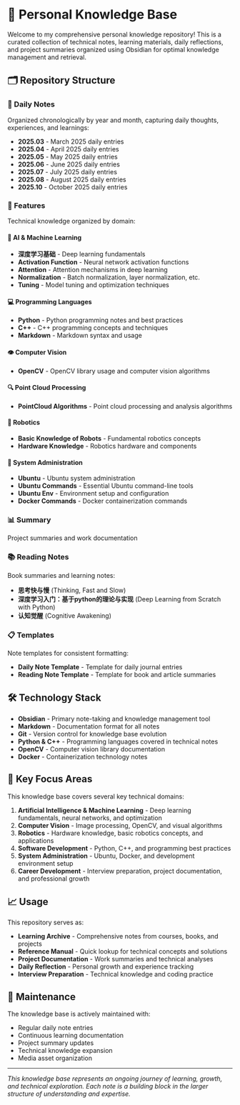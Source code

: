 # 📝 Personal Knowledge Base

Welcome to my comprehensive personal knowledge repository! This is a curated collection of technical notes, learning materials, daily reflections, and project summaries organized using Obsidian for optimal knowledge management and retrieval.

## 🗂️ Repository Structure

### 📅 Daily Notes
Organized chronologically by year and month, capturing daily thoughts, experiences, and learnings:
- **2025.03** - March 2025 daily entries
- **2025.04** - April 2025 daily entries  
- **2025.05** - May 2025 daily entries
- **2025.06** - June 2025 daily entries
- **2025.07** - July 2025 daily entries
- **2025.08** - August 2025 daily entries
- **2025.10** - October 2025 daily entries

### 🎯 Features
Technical knowledge organized by domain:

#### 🤖 AI & Machine Learning
- **深度学习基础** - Deep learning fundamentals
- **Activation Function** - Neural network activation functions
- **Attention** - Attention mechanisms in deep learning
- **Normalization** - Batch normalization, layer normalization, etc.
- **Tuning** - Model tuning and optimization techniques

#### 💻 Programming Languages
- **Python** - Python programming notes and best practices
- **C++** - C++ programming concepts and techniques
- **Markdown** - Markdown syntax and usage

#### 👁️ Computer Vision
- **OpenCV** - OpenCV library usage and computer vision algorithms

#### 🔍 Point Cloud Processing
- **PointCloud Algorithms** - Point cloud processing and analysis algorithms

#### 🤖 Robotics
- **Basic Knowledge of Robots** - Fundamental robotics concepts
- **Hardware Knowledge** - Robotics hardware and components

#### 🐧 System Administration
- **Ubuntu** - Ubuntu system administration
- **Ubuntu Commands** - Essential Ubuntu command-line tools
- **Ubuntu Env** - Environment setup and configuration
- **Docker Commands** - Docker containerization commands

### 📊 Summary
Project summaries and work documentation

### 📚 Reading Notes
Book summaries and learning notes:
- **思考快与慢** (Thinking, Fast and Slow)
- **深度学习入门：基于python的理论与实现** (Deep Learning from Scratch with Python)
- **认知觉醒** (Cognitive Awakening)

### 📋 Templates
Note templates for consistent formatting:
- **Daily Note Template** - Template for daily journal entries
- **Reading Note Template** - Template for book and article summaries

## 🛠️ Technology Stack

- **Obsidian** - Primary note-taking and knowledge management tool
- **Markdown** - Documentation format for all notes
- **Git** - Version control for knowledge base evolution
- **Python & C++** - Programming languages covered in technical notes
- **OpenCV** - Computer vision library documentation
- **Docker** - Containerization technology notes

## 🎯 Key Focus Areas

This knowledge base covers several key technical domains:

1. **Artificial Intelligence & Machine Learning** - Deep learning fundamentals, neural networks, and optimization
2. **Computer Vision** - Image processing, OpenCV, and visual algorithms
3. **Robotics** - Hardware knowledge, basic robotics concepts, and applications
4. **Software Development** - Python, C++, and programming best practices
5. **System Administration** - Ubuntu, Docker, and development environment setup
6. **Career Development** - Interview preparation, project documentation, and professional growth

## 📈 Usage

This repository serves as:
- **Learning Archive** - Comprehensive notes from courses, books, and projects
- **Reference Manual** - Quick lookup for technical concepts and solutions
- **Project Documentation** - Work summaries and technical analyses
- **Daily Reflection** - Personal growth and experience tracking
- **Interview Preparation** - Technical knowledge and coding practice

## 🔄 Maintenance

The knowledge base is actively maintained with:
- Regular daily note entries
- Continuous learning documentation
- Project summary updates
- Technical knowledge expansion
- Media asset organization

---

*This knowledge base represents an ongoing journey of learning, growth, and technical exploration. Each note is a building block in the larger structure of understanding and expertise.*